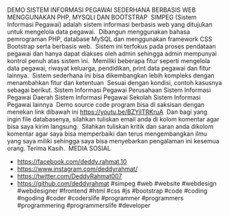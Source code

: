 DEMO SISTEM INFORMASI PEGAWAI SEDERHANA BERBASIS WEB MENGGUNAKAN PHP, MYSQLI DAN BOOTSTRAP⁣⁣
⁣⁣
SIMPEG (Sistem Informasi Pegawai) adalah sistem informasi berbasis web yang ditujukan untuk mengelola data pegawai.⁣⁣
⁣⁣
Dibangun menggunakan bahasa pemrograman PHP, database MySQL dan menggunakan framework CSS Bootstrap serta berbasis web.⁣⁣
⁣⁣
Sistem ini terfokus pada proses pendataan pegawai dan hanya dapat diakses oleh admin sehingga admin mempunyai kontrol penuh atas sistem ini.⁣⁣
⁣⁣
Memiliki beberapa fitur seperti mengelola data pegawai, riwayat keluarga, pendidikan, print data pegawai dan fitur lainnya.⁣⁣
⁣⁣
Sistem sederhana ini bisa dikembangkan lebih kompleks dengan menambahkan fitur dan ketentuan⁣⁣
⁣⁣
Sesuai dengan kondisi, contoh kasusnya sebagai berikut.⁣⁣
 Sistem Informasi Pegawai Perusahaan⁣⁣
 Sistem Informasi Pegawai Daerah⁣⁣
 Sistem Informasi Pegawai Sekolah⁣⁣
 Sistem Informasi Pegawai lainnya⁣⁣
⁣⁣
Demo source code program bisa di saksisan dengan menekan link dibawah ini⁣⁣⁣
https://youtu.be/BZYilTRKruA
⁣⁣
Dan bagi yang ingin file databasenya, silahkan tuliskan email anda di kolom komentar agar bisa saya kirim langsung.⁣⁣
⁣⁣
Silahkan tuliskan kritik dan saran anda dikolom komentar agar saya bisa memperbaiki dan terus mengembangkan ilmu yang saya miliki sehingga saya bisa menyebarkan pengalaman ini kesemua orang. Terima Kasih.⁣⁣
⁣⁣
MEDIA SOSIAL⁣⁣
- https://facebook.com/deddy.rahmat.10⁣
- https://www.instagram.com/deddyrahmat/⁣
- https://twitter.com/DeddyRahmat007⁣
- https://github.com/deddyrahmat⁣
⁣⁣
#simpeg  #web #website #webdesign #webdesigner #frontend #html #css #js #bootstrap #code #coding #ngoding #coder #coderslife #programmer #programmers #programmering #programmerslife #developer
